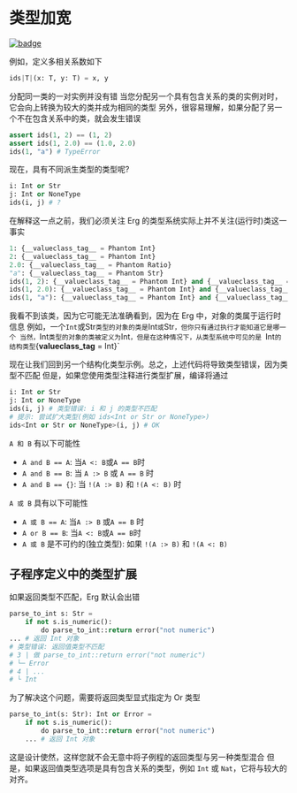 # 类型加宽

[![badge](https://img.shields.io/endpoint.svg?url=https%3A%2F%2Fgezf7g7pd5.execute-api.ap-northeast-1.amazonaws.com%2Fdefault%2Fsource_up_to_date%3Fowner%3Derg-lang%26repos%3Derg%26ref%3Dmain%26path%3Ddoc/EN/syntax/type/advanced/widening.md%26commit_hash%3D06f8edc9e2c0cee34f6396fd7c64ec834ffb5352)](https://gezf7g7pd5.execute-api.ap-northeast-1.amazonaws.com/default/source_up_to_date?owner=erg-lang&repos=erg&ref=main&path=doc/EN/syntax/type/advanced/widening.md&commit_hash=06f8edc9e2c0cee34f6396fd7c64ec834ffb5352)

例如，定义多相关系数如下

```python
ids|T|(x: T, y: T) = x, y
```

分配同一类的一对实例并没有错
当您分配另一个具有包含关系的类的实例对时，它会向上转换为较大的类并成为相同的类型
另外，很容易理解，如果分配了另一个不在包含关系中的类，就会发生错误

```python
assert ids(1, 2) == (1, 2)
assert ids(1, 2.0) == (1.0, 2.0)
ids(1, "a") # TypeError
```

现在，具有不同派生类型的类型呢?

```python
i: Int or Str
j: Int or NoneType
ids(i, j) # ?
```

在解释这一点之前，我们必须关注 Erg 的类型系统实际上并不关注(运行时)类这一事实

```python
1: {__valueclass_tag__ = Phantom Int}
2: {__valueclass_tag__ = Phantom Int}
2.0: {__valueclass_tag__ = Phantom Ratio}
"a": {__valueclass_tag__ = Phantom Str}
ids(1, 2): {__valueclass_tag__ = Phantom Int} and {__valueclass_tag__ = Phantom Int} == {__valueclass_tag__ = Phantom Int}
ids(1, 2.0): {__valueclass_tag__ = Phantom Int} and {__valueclass_tag__ = Phantom Ratio} == {__valueclass_tag__ = Phantom Ratio} # Int < Ratio
ids(1, "a"): {__valueclass_tag__ = Phantom Int} and {__valueclass_tag__ = Phantom Str} == Never # 类型错误
```

我看不到该类，因为它可能无法准确看到，因为在 Erg 中，对象的类属于运行时信息
例如，一个`Int`或Str`类型的对象的类是`Int`或`Str`，但你只有通过执行才能知道它是哪一个
当然，`Int` 类型的对象的类被定义为 `Int`，但是在这种情况下，从类型系统中可见的是 `Int` 的结构类型 `{__valueclass_tag__ = Int}`

现在让我们回到另一个结构化类型示例。总之，上述代码将导致类型错误，因为类型不匹配
但是，如果您使用类型注释进行类型扩展，编译将通过

```python
i: Int or Str
j: Int or NoneType
ids(i, j) # 类型错误: i 和 j 的类型不匹配
# 提示: 尝试扩大类型(例如 ids<Int or Str or NoneType>)
ids<Int or Str or NoneType>(i, j) # OK
```

`A 和 B` 有以下可能性

* `A and B == A`: 当`A <: B`或`A == B`时
* `A and B == B`: 当 `A :> B` 或 `A == B` 时
* `A and B == {}`: 当 `!(A :> B)` 和 `!(A <: B)` 时

`A 或 B` 具有以下可能性

* `A 或 B == A`: 当`A :> B` 或`A == B` 时
* `A or B == B`: 当`A <: B`或`A == B`时
* `A 或 B` 是不可约的(独立类型): 如果 `!(A :> B)` 和 `!(A <: B)`

## 子程序定义中的类型扩展

如果返回类型不匹配，Erg 默认会出错

```python
parse_to_int s: Str =
    if not s.is_numeric():
        do parse_to_int::return error("not numeric")
... # 返回 Int 对象
# 类型错误: 返回值类型不匹配
# 3 | 做 parse_to_int::return error("not numeric")
# └─ Error
# 4 | ...
# └ Int
```

为了解决这个问题，需要将返回类型显式指定为 Or 类型

```python
parse_to_int(s: Str): Int or Error =
    if not s.is_numeric():
        do parse_to_int::return error("not numeric")
    ... # 返回 Int 对象
```

这是设计使然，这样您就不会无意中将子例程的返回类型与另一种类型混合
但是，如果返回值类型选项是具有包含关系的类型，例如 `Int` 或 `Nat`，它将与较大的对齐。